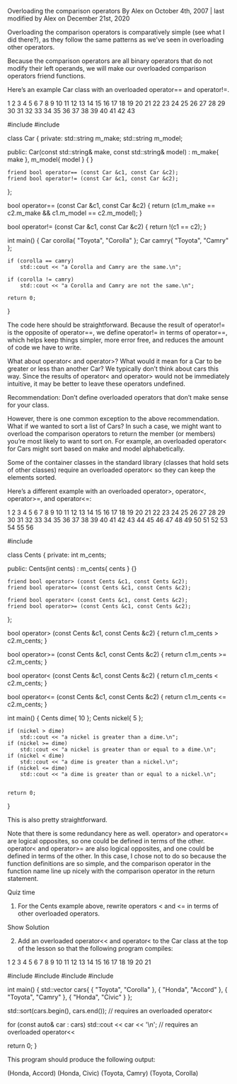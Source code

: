 Overloading the comparison operators
By Alex on October 4th, 2007 | last modified by Alex on December 21st, 2020

Overloading the comparison operators is comparatively simple (see what I did there?), as they follow the same patterns as we’ve seen in overloading other operators.

Because the comparison operators are all binary operators that do not modify their left operands, we will make our overloaded comparison operators friend functions.

Here’s an example Car class with an overloaded operator== and operator!=.

1
2
3
4
5
6
7
8
9
10
11
12
13
14
15
16
17
18
19
20
21
22
23
24
25
26
27
28
29
30
31
32
33
34
35
36
37
38
39
40
41
42
43

#include <iostream>
#include <string>

class Car
{
private:
    std::string m_make;
    std::string m_model;

public:
    Car(const std::string& make, const std::string& model)
        : m_make{ make }, m_model{ model }
    {
    }

    friend bool operator== (const Car &c1, const Car &c2);
    friend bool operator!= (const Car &c1, const Car &c2);
};

bool operator== (const Car &c1, const Car &c2)
{
    return (c1.m_make == c2.m_make &&
            c1.m_model == c2.m_model);
}

bool operator!= (const Car &c1, const Car &c2)
{
    return !(c1 == c2);
}

int main()
{
    Car corolla{ "Toyota", "Corolla" };
    Car camry{ "Toyota", "Camry" };

    if (corolla == camry)
        std::cout << "a Corolla and Camry are the same.\n";

    if (corolla != camry)
        std::cout << "a Corolla and Camry are not the same.\n";

    return 0;
}

The code here should be straightforward. Because the result of operator!= is the opposite of operator==, we define operator!= in terms of operator==, which helps keep things simpler, more error free, and reduces the amount of code we have to write.

What about operator< and operator>? What would it mean for a Car to be greater or less than another Car? We typically don’t think about cars this way. Since the results of operator< and operator> would not be immediately intuitive, it may be better to leave these operators undefined.

Recommendation: Don’t define overloaded operators that don’t make sense for your class.

However, there is one common exception to the above recommendation. What if we wanted to sort a list of Cars? In such a case, we might want to overload the comparison operators to return the member (or members) you’re most likely to want to sort on. For example, an overloaded operator< for Cars might sort based on make and model alphabetically.

Some of the container classes in the standard library (classes that hold sets of other classes) require an overloaded operator< so they can keep the elements sorted.

Here’s a different example with an overloaded operator>, operator<, operator>=, and operator<=:

1
2
3
4
5
6
7
8
9
10
11
12
13
14
15
16
17
18
19
20
21
22
23
24
25
26
27
28
29
30
31
32
33
34
35
36
37
38
39
40
41
42
43
44
45
46
47
48
49
50
51
52
53
54
55
56

#include <iostream>

class Cents
{
private:
    int m_cents;

public:
    Cents(int cents)
	: m_cents{ cents }
	{}

    friend bool operator> (const Cents &c1, const Cents &c2);
    friend bool operator<= (const Cents &c1, const Cents &c2);

    friend bool operator< (const Cents &c1, const Cents &c2);
    friend bool operator>= (const Cents &c1, const Cents &c2);
};

bool operator> (const Cents &c1, const Cents &c2)
{
    return c1.m_cents > c2.m_cents;
}

bool operator>= (const Cents &c1, const Cents &c2)
{
    return c1.m_cents >= c2.m_cents;
}

bool operator< (const Cents &c1, const Cents &c2)
{
    return c1.m_cents < c2.m_cents;
}

bool operator<= (const Cents &c1, const Cents &c2)
{
    return c1.m_cents <= c2.m_cents;
}

int main()
{
    Cents dime{ 10 };
    Cents nickel{ 5 };

    if (nickel > dime)
        std::cout << "a nickel is greater than a dime.\n";
    if (nickel >= dime)
        std::cout << "a nickel is greater than or equal to a dime.\n";
    if (nickel < dime)
        std::cout << "a dime is greater than a nickel.\n";
    if (nickel <= dime)
        std::cout << "a dime is greater than or equal to a nickel.\n";


    return 0;
}

This is also pretty straightforward.

Note that there is some redundancy here as well. operator> and operator<= are logical opposites, so one could be defined in terms of the other. operator< and operator>= are also logical opposites, and one could be defined in terms of the other. In this case, I chose not to do so because the function definitions are so simple, and the comparison operator in the function name line up nicely with the comparison operator in the return statement.

Quiz time

1) For the Cents example above, rewrite operators < and <= in terms of other overloaded operators.

Show Solution

2) Add an overloaded operator<< and operator< to the Car class at the top of the lesson so that the following program compiles:

1
2
3
4
5
6
7
8
9
10
11
12
13
14
15
16
17
18
19
20
21

#include <algorithm>
#include <iostream>
#include <string>
#include <vector>

int main()
{
  std::vector<Car> cars{
    { "Toyota", "Corolla" },
    { "Honda", "Accord" },
    { "Toyota", "Camry" },
    { "Honda", "Civic" }
  };

  std::sort(cars.begin(), cars.end()); // requires an overloaded operator<

  for (const auto& car : cars)
    std::cout << car << '\n'; // requires an overloaded operator<<

  return 0;
}

This program should produce the following output:

(Honda, Accord)
(Honda, Civic)
(Toyota, Camry)
(Toyota, Corolla)
